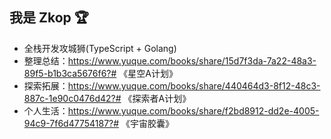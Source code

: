 ## 我是 Zkop 🏆

- 全栈开发攻城狮(TypeScript + Golang)
- 整理总结：https://www.yuque.com/books/share/15d7f3da-7a22-48a3-89f5-b1b3ca5676f6?# 《星空A计划》
- 探索拓展：https://www.yuque.com/books/share/440464d3-8f12-48c3-887c-1e90c0476d42?# 《探索者A计划》
- 个人生活：https://www.yuque.com/books/share/f2bd8912-dd2e-4005-94c9-7f6d47754187?# 《宇宙胶囊》
